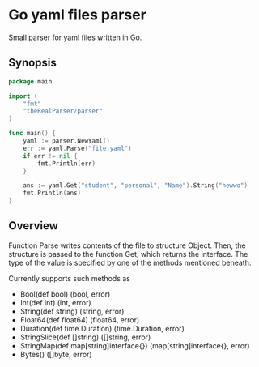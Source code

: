 # Go yaml files parser
Small parser for yaml files written in Go. 

## Synopsis 
```GO
package main

import (
	"fmt"
	"theRealParser/parser"
)

func main() {
	yaml := parser.NewYaml()
	err := yaml.Parse("file.yaml")
	if err != nil {
		fmt.Println(err)
	}

	ans := yaml.Get("student", "personal", "Name").String("hewwo")
	fmt.Println(ans)
}
```

## Overview
Function Parse writes contents of the file to structure Object. 
Then, the structure is passed to the function Get, which returns the interface. The type of the value is specified by one of the methods mentioned beneath:

Currently supports such methods as 	
 * Bool(def bool) (bool, error)
 * Int(def int) (int, error)
 * String(def string) (string, error)
 * Float64(def float64) (float64, error)
 * Duration(def time.Duration) (time.Duration, error)
 * StringSlice(def []string) ([]string, error)
 * StringMap(def map[string]interface{}) (map[string]interface{}, error)
 * Bytes() ([]byte, error)
